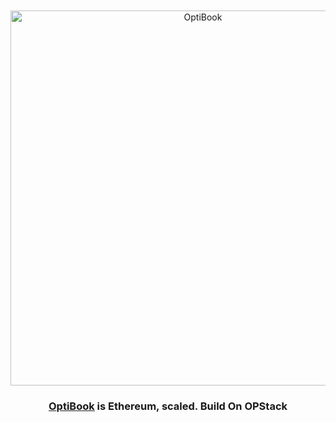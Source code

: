 <div align="center">
  <br />
  <br />
  <a href="https://optimism.io"><img alt="OptiBook" src="https://github.com/user-attachments/assets/a7c7c706-5e43-4bbb-be99-bf7062533dac" width=600></a>
  <br />
  <h3><a href="https://optimism.io">OptiBook</a> is Ethereum, scaled. Build On OPStack</h3>
  <br />
</div>
